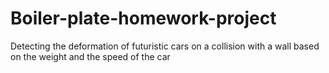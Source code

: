 # Boiler-plate-homework-project
Detecting the deformation of futuristic cars on a collision with a wall based on the weight and the speed of the car
